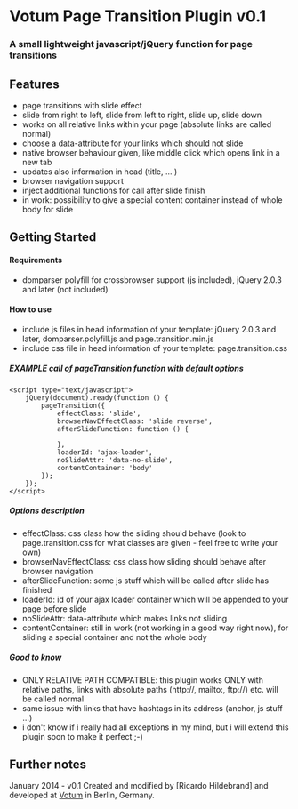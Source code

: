 # Votum Page Transition Plugin v0.1

### A small lightweight javascript/jQuery function for page transitions

## Features
- page transitions with slide effect
- slide from right to left, slide from left to right, slide up, slide down
- works on all relative links within your page (absolute links are called normal)
- choose a data-attribute for your links which should not slide
- native browser behaviour given, like middle click which opens link in a new tab
- updates also information in head (title, ... )
- browser navigation support
- inject additional functions for call after slide finish
- in work: possibility to give a special content container instead of whole body for slide

## Getting Started
#### Requirements
- domparser polyfill for crossbrowser support (js included), jQuery 2.0.3 and later (not included)

#### How to use
- include js files in head information of your template: jQuery 2.0.3 and later, domparser.polyfill.js and page.transition.min.js
- include css file in head information of your template: page.transition.css

##### EXAMPLE call of pageTransition function with default options

    <script type="text/javascript">
        jQuery(document).ready(function () {
            pageTransition({
                effectClass: 'slide',
                browserNavEffectClass: 'slide reverse',
                afterSlideFunction: function () {

                },
                loaderId: 'ajax-loader',
                noSlideAttr: 'data-no-slide',
                contentContainer: 'body'
            });
        });
    </script>


##### Options description

- effectClass: css class how the sliding should behave (look to page.transition.css for what classes are given - feel free to write your own)
- browserNavEffectClass: css class how sliding should behave after browser navigation
- afterSlideFunction: some js stuff which will be called after slide has finished
- loaderId: id of your ajax loader container which will be appended to your page before slide
- noSlideAttr: data-attribute which makes links not sliding
- contentContainer: still in work (not working in a good way right now), for sliding a special container and not the whole body


##### Good to know

- ONLY RELATIVE PATH COMPATIBLE: this plugin works ONLY with relative paths, links with absolute paths (http://, mailto:, ftp://) etc. will be called normal
- same issue with links that have hashtags in its address (anchor, js stuff ...)
- i don't know if i really had all exceptions in my mind, but i will extend this plugin soon to make it perfect ;-)

## Further notes
January 2014 - v0.1
Created and modified by [Ricardo Hildebrand] and developed at [Votum](http://www.votum.de/) in Berlin, Germany.
